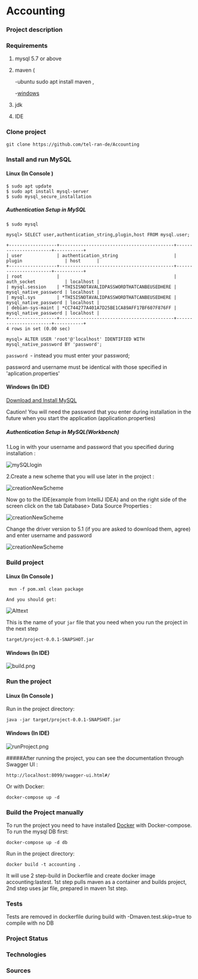 # Accounting

### Project description 


### Requirements
1) mysql 5.7 or above 
2) maven 
    (
    
    -ubuntu sudo apt install maven ,
    
    -[windows](https://maven.apache.org/download.cgi)
3) jdk 
4) IDE

### Clone project 
```
git clone https://github.com/tel-ran-de/Accounting
```
### Install and run MySQL 

#### Linux (In Console )
```
$ sudo apt update
$ sudo apt install mysql-server
$ sudo mysql_secure_installation
```


##### Authentication Setup in MySQL
```
$ sudo mysql

mysql> SELECT user,authentication_string,plugin,host FROM mysql.user;
```

```
+------------------+-------------------------------------------+-----------------------+-----------+
| user             | authentication_string                     | plugin                | host      |
+------------------+-------------------------------------------+-----------------------+-----------+
| root             |                                           | auth_socket           | localhost |
| mysql.session    | *THISISNOTAVALIDPASSWORDTHATCANBEUSEDHERE | mysql_native_password | localhost |
| mysql.sys        | *THISISNOTAVALIDPASSWORDTHATCANBEUSEDHERE | mysql_native_password | localhost |
| debian-sys-maint | *CC744277A401A7D25BE1CA89AFF17BF607F876FF | mysql_native_password | localhost |
+------------------+-------------------------------------------+-----------------------+-----------+
4 rows in set (0.00 sec)
```

```
mysql> ALTER USER 'root'@'localhost' IDENTIFIED WITH mysql_native_password BY 'password';
```
`password `- instead you must enter your password;

 password and username must be identical with those specified in 'aplication.properties'


#### Windows (In IDE)

[Download and Install MySQL](https://dev.mysql.com/downloads/file/?id=488055)

Caution!
You will need the password that you enter during installation in the future when you start the application (application.properties)

##### Authentication Setup in MySQL(Workbench)
 1.Log in with your username and password that you specified during
 installation :


![mySQLlogin](documentation/readmeFiles/mySQLlogin.png )

 2.Create a new scheme that you will use later in the project :
 
 ![creationNewScheme](documentation/readmeFiles/mySQLsetup-4.png)
 
 Now go to the IDE(example from IntelliJ IDEA) and on the right side of
 the screen click on the tab Database> Data Source Properties :

![creationNewScheme](documentation/readmeFiles/mySQLsetup-1.png)


Change the driver version to 5.1 (if you are asked to download them, agree)
and enter username and password

![creationNewScheme](documentation/readmeFiles/mySQLsetup-2.png)
 

### Build project 

#### Linux (In Console )
```
 mvn -f pom.xml clean package 
```

```
And you should get:
```
![Alttext](documentation/readmeFiles/mvnBuildResult.png "Title")

This is the name of your ```jar``` file that you need when you run the project in the next step
```
target/project-0.0.1-SNAPSHOT.jar
```
#### Windows (In IDE)

![build.png](documentation/readmeFiles/build.png)
### Run the project 

#### Linux (In Console )

Run in the project directory:

```
java -jar target/project-0.0.1-SNAPSHOT.jar
```
#### Windows (In IDE)

![runProject.png](documentation/readmeFiles/runProject.png) 

#####After running the project, you can see the documentation through Swagger UI : 
```
http://localhost:8099/swagger-ui.html#/
```
Or with Docker:
```
docker-compose up -d
```

### Build the Project manually
To run the project you need to have installed [Docker](http://docker.com) with Docker-compose.  
To run the mysql DB first: 
```
docker-compose up -d db
```

Run in the project directory:
```
docker build -t accounting .
```
It will use 2 step-build in Dockerfile and create docker image accounting:lastest. 
1st step pulls maven as a container and builds project, 
2nd step uses jar file, prepared in maven 1st step. 

### Tests 
Tests are removed in dockerfile during build with -Dmaven.test.skip=true to compile with no DB

### Project Status

### Technologies 

### Sources
